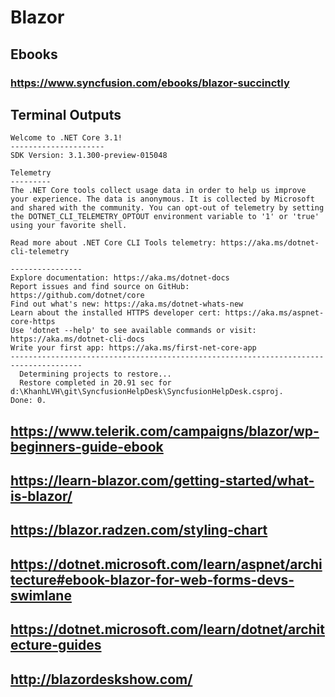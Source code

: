# Blazor
## Ebooks
### https://www.syncfusion.com/ebooks/blazor-succinctly
## Terminal Outputs
```
Welcome to .NET Core 3.1!
---------------------
SDK Version: 3.1.300-preview-015048

Telemetry
---------
The .NET Core tools collect usage data in order to help us improve your experience. The data is anonymous. It is collected by Microsoft and shared with the community. You can opt-out of telemetry by setting the DOTNET_CLI_TELEMETRY_OPTOUT environment variable to '1' or 'true' using your favorite shell.

Read more about .NET Core CLI Tools telemetry: https://aka.ms/dotnet-cli-telemetry

----------------
Explore documentation: https://aka.ms/dotnet-docs
Report issues and find source on GitHub: https://github.com/dotnet/core
Find out what's new: https://aka.ms/dotnet-whats-new
Learn about the installed HTTPS developer cert: https://aka.ms/aspnet-core-https
Use 'dotnet --help' to see available commands or visit: https://aka.ms/dotnet-cli-docs
Write your first app: https://aka.ms/first-net-core-app
--------------------------------------------------------------------------------------
  Determining projects to restore...
  Restore completed in 20.91 sec for d:\KhanhLVH\git\SyncfusionHelpDesk\SyncfusionHelpDesk.csproj.
Done: 0.

```
## https://www.telerik.com/campaigns/blazor/wp-beginners-guide-ebook

## https://learn-blazor.com/getting-started/what-is-blazor/

## https://blazor.radzen.com/styling-chart

## https://dotnet.microsoft.com/learn/aspnet/architecture#ebook-blazor-for-web-forms-devs-swimlane

## https://dotnet.microsoft.com/learn/dotnet/architecture-guides

## http://blazordeskshow.com/
